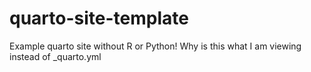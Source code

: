 # quarto-site-template
Example quarto site without R or Python!
Why is this what I am viewing instead of _quarto.yml
